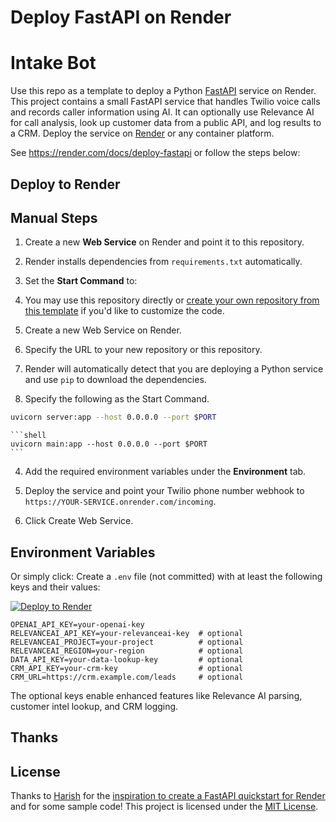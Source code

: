 # Deploy FastAPI on Render
# Intake Bot

Use this repo as a template to deploy a Python [FastAPI](https://fastapi.tiangolo.com) service on Render.
This project contains a small FastAPI service that handles Twilio voice calls and records caller information using AI. It can optionally use Relevance AI for call analysis, look up customer data from a public API, and log results to a CRM. Deploy the service on [Render](https://render.com) or any container platform.

See https://render.com/docs/deploy-fastapi or follow the steps below:
## Deploy to Render

## Manual Steps
1. Create a new **Web Service** on Render and point it to this repository.
2. Render installs dependencies from `requirements.txt` automatically.
3. Set the **Start Command** to:

1. You may use this repository directly or [create your own repository from this template](https://github.com/render-examples/fastapi/generate) if you'd like to customize the code.
2. Create a new Web Service on Render.
3. Specify the URL to your new repository or this repository.
4. Render will automatically detect that you are deploying a Python service and use `pip` to download the dependencies.
5. Specify the following as the Start Command.
```bash
uvicorn server:app --host 0.0.0.0 --port $PORT
```

    ```shell
    uvicorn main:app --host 0.0.0.0 --port $PORT
    ```
4. Add the required environment variables under the **Environment** tab.
5. Deploy the service and point your Twilio phone number webhook to `https://YOUR-SERVICE.onrender.com/incoming`.

6. Click Create Web Service.
## Environment Variables

Or simply click:
Create a `.env` file (not committed) with at least the following keys and their values:

[![Deploy to Render](https://render.com/images/deploy-to-render-button.svg)](https://render.com/deploy?repo=https://github.com/render-examples/fastapi)
```
OPENAI_API_KEY=your-openai-key
RELEVANCEAI_API_KEY=your-relevanceai-key  # optional
RELEVANCEAI_PROJECT=your-project          # optional
RELEVANCEAI_REGION=your-region            # optional
DATA_API_KEY=your-data-lookup-key         # optional
CRM_API_KEY=your-crm-key                  # optional
CRM_URL=https://crm.example.com/leads     # optional
```
The optional keys enable enhanced features like Relevance AI parsing, customer
intel lookup, and CRM logging.

## Thanks
## License

Thanks to [Harish](https://harishgarg.com) for the [inspiration to create a FastAPI quickstart for Render](https://twitter.com/harishkgarg/status/1435084018677010434) and for some sample code!
This project is licensed under the [MIT License](LICENSE).
